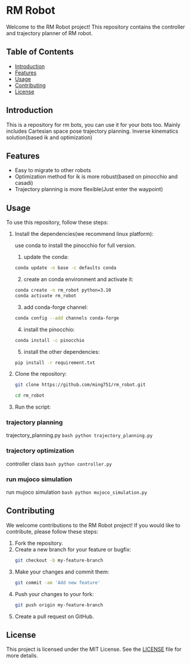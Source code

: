# RM Robot

Welcome to the RM Robot project! This repository contains the controller and trajectory planner of RM robot.

## Table of Contents

- [Introduction](#introduction)
- [Features](#features)
- [Usage](#usage)
- [Contributing](#contributing)
- [License](#license)

## Introduction
This is a repository for rm bots, you can use it for your bots too.
Mainly includes Cartesian space pose trajectory planning.
Inverse kinematics solution(based ik and optimization)

## Features

- Easy to migrate to other robots
- Optimization method for ik is more robust(based on pinocchio and casadi)
- Trajectory planning is more flexible(Just enter the waypoint)

## Usage

To use this repository, follow these steps:

1. Install the dependencies(we recommend linux platform):

   use conda to install the pinocchio for full version.
   1) update the conda:
    ```bash
    conda update -n base -c defaults conda
    ```
   2) create an conda environment and activate it:
    ```bash
    conda create -n rm_robot python=3.10
    conda activate rm_robot
    ```
   3) add conda-forge channel:
    ```bash
    conda config --add channels conda-forge
    ```
   4) install the pinocchio:
    ```bash
    conda install -c pinocchio
    ```
   5) install the other dependencies:
    ```bash
    pip install -r requirement.txt
    ```
2. Clone the repository:

    ```bash
    git clone https://github.com/ming751/rm_robot.git
    ```
    ```bash
    cd rm_robot
    ```
3. Run the script:

### trajectory planning
trajectory_planning.py
    ```bash
    python trajectory_planning.py
    ```
### trajectory optimization
controller class
    ```bash
    python controller.py
    ```
### run mujoco simulation
run mujoco simulation
    ```bash
    python mujoco_simulation.py
    ```

## Contributing

We welcome contributions to the RM Robot project! If you would like to contribute, please follow these steps:

1. Fork the repository.
2. Create a new branch for your feature or bugfix:
    ```bash
    git checkout -b my-feature-branch
    ```
3. Make your changes and commit them:
    ```bash
    git commit -am 'Add new feature'
    ```
4. Push your changes to your fork:
    ```bash
    git push origin my-feature-branch
    ```
5. Create a pull request on GitHub.

## License

This project is licensed under the MIT License. See the [LICENSE](LICENSE) file for more details.
